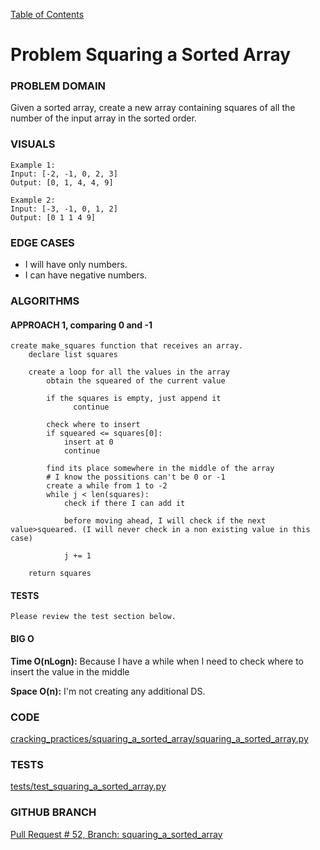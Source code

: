 [Table of Contents](../../README.md)

# Problem Squaring a Sorted Array

<!-- [Whiteboard approach](squaring_a_sorted_array) -->

### PROBLEM DOMAIN
Given a sorted array, create a new array containing squares of all the number of the input array in the sorted order.

### VISUALS

```
Example 1:
Input: [-2, -1, 0, 2, 3]
Output: [0, 1, 4, 4, 9]

Example 2:
Input: [-3, -1, 0, 1, 2]
Output: [0 1 1 4 9]

```

### EDGE CASES
- I will have only numbers.
- I can have negative numbers.

### ALGORITHMS

#### APPROACH 1, comparing 0 and -1

```
create make_squares function that receives an array.
    declare list squares

    create a loop for all the values in the array
        obtain the squeared of the current value

        if the squares is empty, just append it
              continue

        check where to insert
        if squeared <= squares[0]:
            insert at 0
            continue

        find its place somewhere in the middle of the array
        # I know the possitions can't be 0 or -1
        create a while from 1 to -2
        while j < len(squares):
            check if there I can add it

            before moving ahead, I will check if the next value>squeared. (I will never check in a non existing value in this case)

            j += 1

    return squares
```

#### TESTS

```
Please review the test section below.
```

#### BIG O

**Time O(nLogn):** Because I have a while when I need to check where to insert the value in the middle

**Space O(n):** I'm not creating any additional DS.

### CODE

[cracking_practices/squaring_a_sorted_array/squaring_a_sorted_array.py](squaring_a_sorted_array.py)

### TESTS

[tests/test_squaring_a_sorted_array.py](../../tests/test_squaring_a_sorted_array.py)

### GITHUB BRANCH

[Pull Request # 52, Branch: squaring_a_sorted_array](https://github.com/ilealm/cracking-practices/pull/52)
